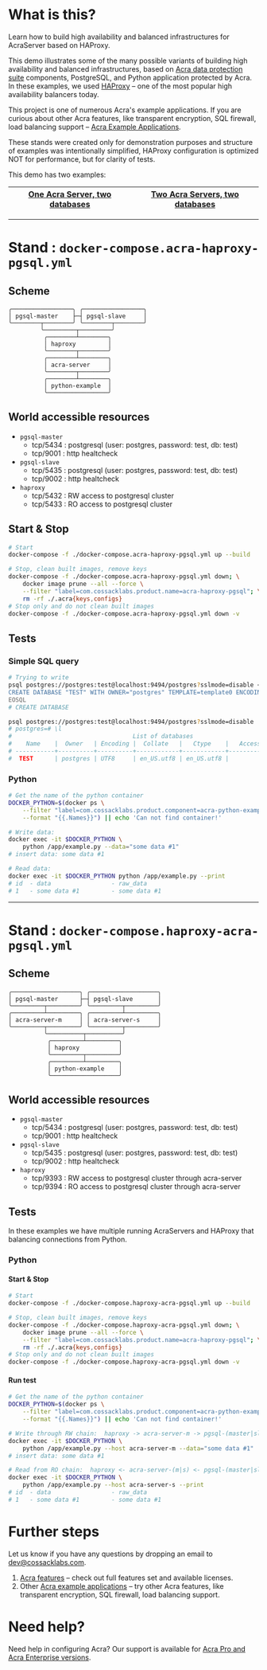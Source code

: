 # What is this?

Learn how to build high availability and balanced infrastructures for AcraServer based on HAProxy.

This demo illustrates some of the many possible variants of building high availability and balanced
infrastructures, based on [Acra data protection suite](https://cossacklabs.com/acra/) components, PostgreSQL, and Python application protected by Acra. In these examples, we used [HAProxy](http://www.haproxy.org/) – one of the most popular high availability balancers today.

This project is one of numerous Acra's example applications. If you are curious about other Acra features, like transparent encryption, SQL firewall, load balancing support – [Acra Example Applications](https://github.com/cossacklabs/acra-engineering-demo/).

These stands were created only for demonstration purposes and structure of examples was intentionally simplified, HAProxy configuration is optimized NOT for performance, but for clarity of tests.

This demo has two examples:

| [One Acra Server, two databases](https://github.com/cossacklabs/acra-balancer-demo#stand--docker-composeacra-haproxy-pgsqlyml) | [Two Acra Servers, two databases](https://github.com/cossacklabs/acra-balancer-demo#stand--docker-composehaproxy-acra-pgsqlyml) |
|--------------------------------------------------------------------------------------------------------------------------------|---------------------------------------------------------------------------------------------------------------------------------|

---

# Stand : `docker-compose.acra-haproxy-pgsql.yml`

## Scheme

```
╭─────────────────╮ ╭─────────────────╮
│ pgsql-master    ├─┤ pgsql-slave     │
╰────────┬────────╯ ╰────────┬────────╯
         ╰─────────┬─────────╯
          ╭────────┴────────╮
          │ haproxy         │
          ╰────────┬────────╯
          ╭────────┴────────╮
          │ acra-server     │
          ╰────────┬────────╯
          ╭────────┴────────╮
          │ python-example  │
          ╰─────────────────╯
```

## World accessible resources

* `pgsql-master`
  - tcp/5434 : postgresql (user: postgres, password: test, db: test)
  - tcp/9001 : http healtcheck
* `pgsql-slave`
  - tcp/5435 : postgresql (user: postgres, password: test, db: test)
  - tcp/9002 : http healtcheck
* `haproxy`
  - tcp/5432 : RW access to postgresql cluster
  - tcp/5433 : RO access to postgresql cluster


## Start & Stop

```bash
# Start
docker-compose -f ./docker-compose.acra-haproxy-pgsql.yml up --build

# Stop, clean built images, remove keys
docker-compose -f ./docker-compose.acra-haproxy-pgsql.yml down; \
    docker image prune --all --force \
    --filter "label=com.cossacklabs.product.name=acra-haproxy-pgsql"; \
    rm -rf ./.acra{keys,configs}
# Stop only and do not clean built images
docker-compose -f ./docker-compose.acra-haproxy-pgsql.yml down -v
```

## Tests

### Simple SQL query

```bash
# Trying to write
psql postgres://postgres:test@localhost:9494/postgres?sslmode=disable <<'EOSQL'
CREATE DATABASE "TEST" WITH OWNER="postgres" TEMPLATE=template0 ENCODING='UTF-8';
EOSQL
# CREATE DATABASE

psql postgres://postgres:test@localhost:9494/postgres?sslmode=disable
# postgres=# \l
#                                  List of databases
#    Name    |  Owner   | Encoding |  Collate   |   Ctype    |   Access privileges
# -----------+----------+----------+------------+------------+-----------------------
#  TEST      | postgres | UTF8     | en_US.utf8 | en_US.utf8 |
```

### Python

```bash
# Get the name of the python container
DOCKER_PYTHON=$(docker ps \
    --filter "label=com.cossacklabs.product.component=acra-python-example" \
    --format "{{.Names}}") || echo 'Can not find container!'

# Write data:
docker exec -it $DOCKER_PYTHON \
    python /app/example.py --data="some data #1"
# insert data: some data #1

# Read data:
docker exec -it $DOCKER_PYTHON python /app/example.py --print
# id  - data                 - raw_data
# 1   - some data #1         - some data #1
```

---

# Stand : `docker-compose.haproxy-acra-pgsql.yml`

## Scheme

```
╭───────────────────╮ ╭───────────────────╮
│ pgsql-master      ├─┤ pgsql-slave       │
╰─────────┬─────────╯ ╰─────────┬─────────╯
╭─────────┴─────────╮ ╭─────────┴─────────╮
│ acra-server-m     │ │ acra-server-s     │
╰─────────┬─────────╯ ╰─────────┬─────────╯
          ╰──────────┬──────────╯
           ╭─────────┴─────────╮
           │ haproxy           │
           ╰─────────┬─────────╯
           ╭─────────┴─────────╮
           │ python-example    │
           ╰───────────────────╯
```

## World accessible resources

* `pgsql-master`
  - tcp/5434 : postgresql (user: postgres, password: test, db: test)
  - tcp/9001 : http healtcheck
* `pgsql-slave`
  - tcp/5435 : postgresql (user: postgres, password: test, db: test)
  - tcp/9002 : http healtcheck
* `haproxy`
  - tcp/9393 : RW access to postgresql cluster through acra-server
  - tcp/9394 : RO access to postgresql cluster through acra-server


## Tests

In these examples we have multiple running AcraServers and HAProxy that balancing
connections from Python.

### Python

#### Start & Stop

```bash
# Start
docker-compose -f ./docker-compose.haproxy-acra-pgsql.yml up --build

# Stop, clean built images, remove keys
docker-compose -f ./docker-compose.haproxy-acra-pgsql.yml down; \
    docker image prune --all --force \
    --filter "label=com.cossacklabs.product.name=acra-haproxy-pgsql"; \
    rm -rf ./.acra{keys,configs}
# Stop only and do not clean built images
docker-compose -f ./docker-compose.haproxy-acra-pgsql.yml down -v
```

#### Run test

```bash
# Get the name of the python container
DOCKER_PYTHON=$(docker ps \
    --filter "label=com.cossacklabs.product.component=acra-python-example" \
    --format "{{.Names}}") || echo 'Can not find container!'

# Write through RW chain:  haproxy -> acra-server-m -> pgsql-(master|slave)
docker exec -it $DOCKER_PYTHON \
    python /app/example.py --host acra-server-m --data="some data #1"
# insert data: some data #1

# Read from RO chain:  haproxy <- acra-server-(m|s) <- pgsql-(master|slave)
docker exec -it $DOCKER_PYTHON \
    python /app/example.py --host acra-server-s --print
# id  - data                 - raw_data
# 1   - some data #1         - some data #1
```

# Further steps

Let us know if you have any questions by dropping an email to [dev@cossacklabs.com](mailto:dev@cossacklabs.com).

1. [Acra features](https://cossacklabs.com/acra/) – check out full features set and available licenses.
2. Other [Acra example applications](https://github.com/cossacklabs/acra-engineering-demo/) – try other Acra features, like transparent encryption, SQL firewall, load balancing support.

# Need help?

Need help in configuring Acra? Our support is available for [Acra Pro and Acra Enterprise versions](https://www.cossacklabs.com/acra/#pricing).
